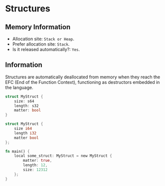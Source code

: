 # Structures

## Memory Information

- Allocation site: ``Stack or Heap``.
- Prefer allocation site: ``Stack``.
- Is it released automatically?: ``Yes``.

## Information

Structures are automatically deallocated from memory when they reach the EFC (End of the Function Context), functioning as destructors embedded in the language.

```rust
struct MyStruct {
    size: s64
    length: s32
    matter: bool
}
```

```rust
struct MyStruct {
    size i64
    length i32
    matter bool
};

fn main() {
    local some_struct: MyStruct = new MyStruct {
        matter: true,
        length: 12,
        size: 12312
    };
}
```

